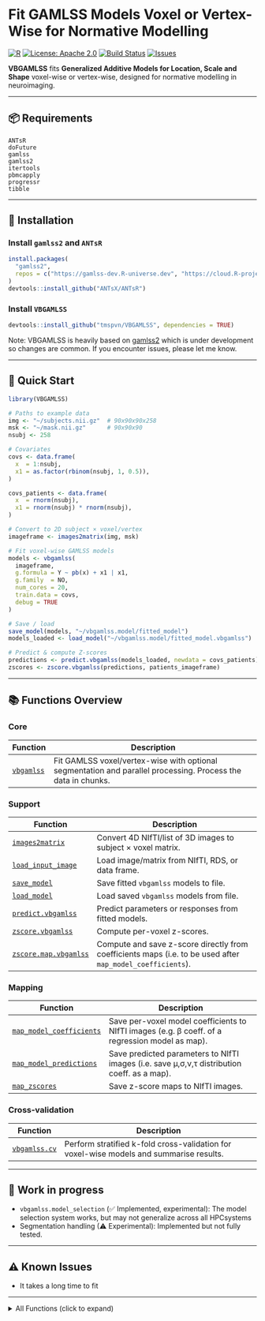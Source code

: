 # Fit GAMLSS Models Voxel or Vertex-Wise for Normative Modelling

[![R](https://img.shields.io/badge/R-%3E%3D4.0.0-blue)](https://cran.r-project.org/)
[![License: Apache 2.0](https://img.shields.io/badge/License-Apache%202.0-green.svg)](LICENSE)
[![Build Status](https://img.shields.io/badge/build-passing-brightgreen)](#)
[![Issues](https://img.shields.io/github/issues/tmspvn/VBGAMLSS)](https://github.com/tmspvn/VBGAMLSS/issues)

**VBGAMLSS** fits **Generalized Additive Models for Location, Scale and Shape** voxel-wise or vertex-wise, designed for normative modelling in neuroimaging.

---

## 📦 Requirements

```
ANTsR
doFuture
gamlss
gamlss2
itertools
pbmcapply
progressr
tibble
```

---

## 🔧 Installation

### Install `gamlss2` and `ANTsR`

```r
install.packages(
  "gamlss2", 
  repos = c("https://gamlss-dev.R-universe.dev", "https://cloud.R-project.org")
)
devtools::install_github("ANTsX/ANTsR")
```

### Install `VBGAMLSS`

```r
devtools::install_github("tmspvn/VBGAMLSS", dependencies = TRUE)
```

Note: VBGAMLSS is heavily based on [gamlss2](https://github.com/gamlss-dev/gamlss2) which is under development so changes are common. If you encounter issues, please let me know.

---

## 🚀 Quick Start

```r
library(VBGAMLSS)

# Paths to example data
img <- "~/subjects.nii.gz"  # 90x90x90x258
msk <- "~/mask.nii.gz"      # 90x90x90
nsubj <- 258

# Covariates
covs <- data.frame(
  x  = 1:nsubj,
  x1 = as.factor(rbinom(nsubj, 1, 0.5)),
)

covs_patients <- data.frame(
  x  = rnorm(nsubj),
  x1 = rnorm(nsubj) * rnorm(nsubj),
)

# Convert to 2D subject × voxel/vertex
imageframe <- images2matrix(img, msk)

# Fit voxel-wise GAMLSS models
models <- vbgamlss(
  imageframe,
  g.formula = Y ~ pb(x) + x1 | x1,
  g.family  = NO,
  num_cores = 20,
  train.data = covs,
  debug = TRUE
)

# Save / load
save_model(models, "~/vbgamlss.model/fitted_model")
models_loaded <- load_model("~/vbgamlss.model/fitted_model.vbgamlss")

# Predict & compute Z-scores
predictions <- predict.vbgamlss(models_loaded, newdata = covs_patients)
zscores <- zscore.vbgamlss(predictions, patients_imageframe)
```

---

## 📚 Functions Overview

### Core
| Function | Description |
|----------|-------------|
| [`vbgamlss`](https://github.com/tmspvn/VBGAMLSS/blob/master/R/Core.R#L15) | Fit GAMLSS voxel/vertex-wise with optional segmentation and parallel processing. Process the data in chunks. |

### Support
| Function | Description |
|----------|-------------|
| [`images2matrix`](https://github.com/tmspvn/VBGAMLSS/blob/master/R/Utilities.R#L2) | Convert 4D NIfTI/list of 3D images to subject × voxel matrix. |
| [`load_input_image`](https://github.com/tmspvn/VBGAMLSS/blob/master/R/Utilities.R#L40) | Load image/matrix from NIfTI, RDS, or data frame. |
| [`save_model`](https://github.com/tmspvn/VBGAMLSS/blob/master/R/Support.R#L10) | Save fitted `vbgamlss` models to file.|
| [`load_model`](https://github.com/tmspvn/VBGAMLSS/blob/master/R/Support.R#L22) | Load saved `vbgamlss` models from file.|
| [`predict.vbgamlss`](https://github.com/tmspvn/VBGAMLSS/blob/master/R/Support.R#L32) | Predict parameters or responses from fitted models. |
| [`zscore.vbgamlss`](https://github.com/tmspvn/VBGAMLSS/blob/master/R/Support.R#L147) | Compute per-voxel z-scores. |
| [`zscore.map.vbgamlss`](https://github.com/tmspvn/VBGAMLSS/blob/master/R/Support.R#L221) | Compute and save z-score directly from coefficients maps (i.e. to be used after `map_model_coefficients`). |

### Mapping
| Function | Description |
|----------|-------------|
| [`map_model_coefficients`](https://github.com/tmspvn/VBGAMLSS/blob/master/R/Mapping.R#L2) | Save per-voxel model coefficients to NIfTI images (e.g. β coeff. of a regression model as map). |
| [`map_model_predictions`](https://github.com/tmspvn/VBGAMLSS/blob/master/R/Mapping.R#L52) | Save predicted parameters to NIfTI images (i.e. save μ,σ,ν,τ distribution coeff. as a map). |
| [`map_zscores`](https://github.com/tmspvn/VBGAMLSS/blob/master/R/Mapping.R#L116) | Save z-score maps to NIfTI images. |

### Cross-validation
| Function | Description |
|----------|-------------|
| [`vbgamlss.cv`](https://github.com/tmspvn/VBGAMLSS/blob/master/R/Cross_validation.R#L1) | Perform stratified k-fold cross-validation for voxel-wise models and summarise results. |


---

## 🚧 Work in progress

* `vbgamlss.model_selection` (✅ Implemented, experimental): The model selection system works, but may not generalize across all HPCsystems 
* Segmentation handling (⚠ Experimental): Implemented but not fully tested.

---

## ⚠ Known Issues

* It takes a long time to fit

---

<details>
<summary> All Functions (click to expand)</summary>

### Core
| Function | Description |
|----------|-------------|
| [`vbgamlss`](https://github.com/tmspvn/VBGAMLSS/blob/master/R/Core.R#L15) | Fit GAMLSS voxel/vertex-wise with optional segmentation and parallel processing. |

### Cross-validation 
| Function | Description |
|----------|-------------|
| [`vbgamlss.cv`](https://github.com/tmspvn/VBGAMLSS/blob/master/R/Cross_validation.R#L1) | Perform stratified k-fold cross-validation for voxel-wise models and summarise deviance. |
| [`predictGD`](https://github.com/tmspvn/VBGAMLSS/blob/master/R/Cross_validation.R#L90) | Predict parameters/responses and compute global deviance per voxel. |
| [`testGD`](https://github.com/tmspvn/VBGAMLSS/blob/master/R/Cross_validation.R#L247) | Compute deviance, prediction error, and residuals for a voxel. |
| [`statGD`](https://github.com/tmspvn/VBGAMLSS/blob/master/R/Cross_validation.R#L353) | Summarise deviance and prediction error across voxels. |
| [`describe_stats`](https://github.com/tmspvn/VBGAMLSS/blob/master/R/Cross_validation.R#L400) | Return mean, SD, quantiles, min, max for a vector. |
| [`stratCVfolds`](https://github.com/tmspvn/VBGAMLSS/blob/master/R/Cross_validation.R#L411) | Generate stratified fold assignments from a factor. |
| [`getCVGD`](https://github.com/tmspvn/VBGAMLSS/blob/master/R/Cross_validation.R#L423) | Aggregate global deviance across CV folds. |
| [`getCVGD.pen`](https://github.com/tmspvn/VBGAMLSS/blob/master/R/Cross_validation.R#L435) | Aggregate penalised global deviance across CV folds. |
| [`getCVGD.all`](https://github.com/tmspvn/VBGAMLSS/blob/master/R/Cross_validation.R#L439) | Aggregate both penalised and unpenalised deviance. |
| [`akaike_weights`](https://github.com/tmspvn/VBGAMLSS/blob/master/R/Cross_validation.R#L451) | Compute AIC/Akaike model weights. |

### Mapping
| Function | Description |
|----------|-------------|
| [`map_model_coefficients`](https://github.com/tmspvn/VBGAMLSS/blob/master/R/Mapping.R#L2) | Save per-voxel model coefficients to NIfTI images (e.g. β coeff. of a regression model as map). |
| [`map_model_predictions`](https://github.com/tmspvn/VBGAMLSS/blob/master/R/Mapping.R#L52) | Save predicted parameters to NIfTI images (i.e. save μ,σ,ν,τ distribution coeff. as a map). |
| [`map_zscores`](https://github.com/tmspvn/VBGAMLSS/blob/master/R/Mapping.R#L116) | Save z-score maps to NIfTI images. |


### Model-selection 
| Function | Description |
|----------|-------------|
| [`vbgamlss.model_selection`](https://github.com/tmspvn/VBGAMLSS/blob/master/R/Model_selection_system.R#L2) | Run multi-model CV jobs on HPC (Slurm). |
| [`slurm_template`](https://github.com/tmspvn/VBGAMLSS/blob/master/R/Model_selection_system.R#L178) | Return a Slurm job script template. |
| [`slurm_resources`](https://github.com/tmspvn/VBGAMLSS/blob/master/R/Model_selection_system.R#L200) | Build Slurm resource parameter list. |
| [`slurm_registry`](https://github.com/tmspvn/VBGAMLSS/blob/master/R/Model_selection_system.R#L214) | Create registry for job tracking. |
| [`sanity_check`](https://github.com/tmspvn/VBGAMLSS/blob/master/R/Model_selection_system.R#L238) | Verify required files exist before running. |
| [`sbatch_jobs`](https://github.com/tmspvn/VBGAMLSS/blob/master/R/Model_selection_system.R#L250) | Submit jobs to Slurm. |
| [`jobs_status`](https://github.com/tmspvn/VBGAMLSS/blob/master/R/Model_selection_system.R#L270) | Query Slurm job statuses. |
| [`monitor_jobs`](https://github.com/tmspvn/VBGAMLSS/blob/master/R/Model_selection_system.R#L286) | Monitor jobs until completion. |
| [`gather_jobs_outputs`](https://github.com/tmspvn/VBGAMLSS/blob/master/R/Model_selection_system.R#L368) | Collect outputs from all jobs. |

### Support
| Function | Description |
|----------|-------------|
| [`save_model`](https://github.com/tmspvn/VBGAMLSS/blob/master/R/Support.R#L10) | Save fitted `vbgamlss` models to file. |
| [`load_model`](https://github.com/tmspvn/VBGAMLSS/blob/master/R/Support.R#L22) | Load saved `vbgamlss` models from file. |
| [`predict.vbgamlss`](https://github.com/tmspvn/VBGAMLSS/blob/master/R/Support.R#L32) | Predict parameters or responses from fitted models. |
| [`zscore.vbgamlss`](https://github.com/tmspvn/VBGAMLSS/blob/master/R/Support.R#L147) | Compute per-voxel z-scores. |
| [`zscore.map.vbgamlss`](https://github.com/tmspvn/VBGAMLSS/blob/master/R/Support.R#L221) | Compute and save z-score maps. |

### Utilities
| Function | Description |
|----------|-------------|
| [`images2matrix`](https://github.com/tmspvn/VBGAMLSS/blob/master/R/Utilities.R#L2) | Convert 4D NIfTI/list of 3D images to subject × voxel matrix. |
| [`load_input_image`](https://github.com/tmspvn/VBGAMLSS/blob/master/R/Utilities.R#L40) | Load image/matrix from NIfTI, RDS, or data frame. |
| [`estimate_nchunks`](https://github.com/tmspvn/VBGAMLSS/blob/master/R/Utilities.R#L88) | Calculate chunks to fit memory constraints. |
| [`get_subsample_indices`](https://github.com/tmspvn/VBGAMLSS/blob/master/R/Utilities.R#L100) | Generate indices for subsampling. |
| [`combine_formulas_gamlss2`](https://github.com/tmspvn/VBGAMLSS/blob/master/R/Utilities.R#L131) | Merge formulas for mu, sigma, nu, tau models. |
| [`quite`](https://github.com/tmspvn/VBGAMLSS/blob/master/R/Utilities.R#L177) | Suppress console output of an expression. |
| [`rand_names`](https://github.com/tmspvn/VBGAMLSS/blob/master/R/Utilities.R#L185) | Generate random string IDs. |
| [`check_formula_LHS`](https://github.com/tmspvn/VBGAMLSS/blob/master/R/Utilities.R#L190) | Ensure formula LHS is `Y`. |
| [`TRY`](https://github.com/tmspvn/VBGAMLSS/blob/master/R/Utilities.R#L200) | Try-catch with error/warning logging. |

</details>



